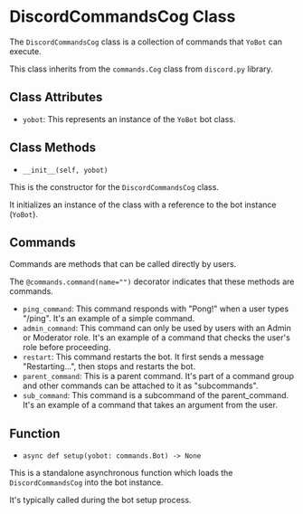 # DiscordCommandsCog Class

The `DiscordCommandsCog` class is a collection of commands that `YoBot` can execute. 

This class inherits from the `commands.Cog` class from `discord.py` library.

## Class Attributes

- `yobot`: This represents an instance of the `YoBot` bot class.

## Class Methods

- `__init__(self, yobot)`

This is the constructor for the `DiscordCommandsCog` class. 

It initializes an instance of the class with a reference to the bot instance (`YoBot`).

## Commands

Commands are methods that can be called directly by users. 

The `@commands.command(name="")` decorator indicates that these methods are commands.

- `ping_command`: This command responds with "Pong!" when a user types "/ping". It's an example of a simple command.
- `admin_command`: This command can only be used by users with an Admin or Moderator role. It's an example of a command that checks the user's role before proceeding.
- `restart`: This command restarts the bot. It first sends a message "Restarting...", then stops and restarts the bot.
- `parent_command`: This is a parent command. It's part of a command group and other commands can be attached to it as "subcommands".
- `sub_command`: This command is a subcommand of the parent_command. It's an example of a command that takes an argument from the user.

## Function

- `async def setup(yobot: commands.Bot) -> None`

This is a standalone asynchronous function which loads the `DiscordCommandsCog` into the bot instance. 

It's typically called during the bot setup process.